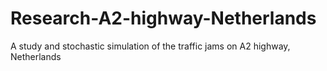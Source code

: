 # Research-A2-highway-Netherlands
A study and stochastic simulation of the traffic jams on A2 highway, Netherlands
